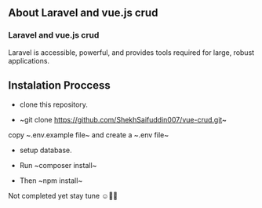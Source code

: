 
## About Laravel and vue.js crud

### Laravel and vue.js crud

Laravel is accessible, powerful, and provides tools required for large, robust applications.

## Instalation Proccess

 - clone this repository.
 
 - ~git clone https://github.com/ShekhSaifuddin007/vue-crud.git~
 
 copy ~.env.example file~ and create a ~.env file~
 
 - setup database.
 
 - Run ~composer install~
 
 - Then ~npm install~
 
 Not completed yet stay tune ☺💙💜